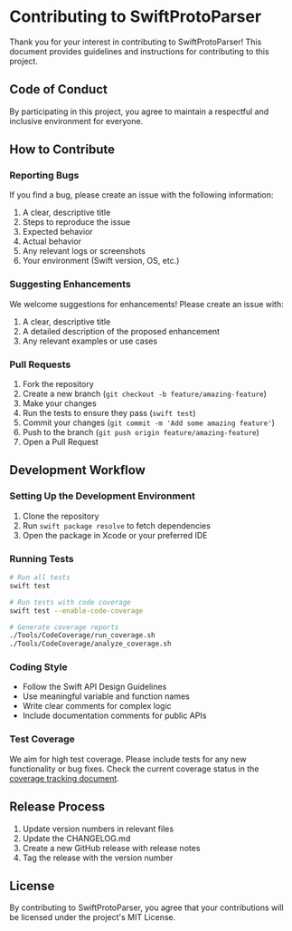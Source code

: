 # Contributing to SwiftProtoParser

Thank you for your interest in contributing to SwiftProtoParser! This document provides guidelines and instructions for contributing to this project.

## Code of Conduct

By participating in this project, you agree to maintain a respectful and inclusive environment for everyone.

## How to Contribute

### Reporting Bugs

If you find a bug, please create an issue with the following information:

1. A clear, descriptive title
2. Steps to reproduce the issue
3. Expected behavior
4. Actual behavior
5. Any relevant logs or screenshots
6. Your environment (Swift version, OS, etc.)

### Suggesting Enhancements

We welcome suggestions for enhancements! Please create an issue with:

1. A clear, descriptive title
2. A detailed description of the proposed enhancement
3. Any relevant examples or use cases

### Pull Requests

1. Fork the repository
2. Create a new branch (`git checkout -b feature/amazing-feature`)
3. Make your changes
4. Run the tests to ensure they pass (`swift test`)
5. Commit your changes (`git commit -m 'Add some amazing feature'`)
6. Push to the branch (`git push origin feature/amazing-feature`)
7. Open a Pull Request

## Development Workflow

### Setting Up the Development Environment

1. Clone the repository
2. Run `swift package resolve` to fetch dependencies
3. Open the package in Xcode or your preferred IDE

### Running Tests

```bash
# Run all tests
swift test

# Run tests with code coverage
swift test --enable-code-coverage

# Generate coverage reports
./Tools/CodeCoverage/run_coverage.sh
./Tools/CodeCoverage/analyze_coverage.sh
```

### Coding Style

- Follow the Swift API Design Guidelines
- Use meaningful variable and function names
- Write clear comments for complex logic
- Include documentation comments for public APIs

### Test Coverage

We aim for high test coverage. Please include tests for any new functionality or bug fixes. Check the current coverage status in the [coverage tracking document](Tools/CodeCoverage/coverage_tracking.md).

## Release Process

1. Update version numbers in relevant files
2. Update the CHANGELOG.md
3. Create a new GitHub release with release notes
4. Tag the release with the version number

## License

By contributing to SwiftProtoParser, you agree that your contributions will be licensed under the project's MIT License. 